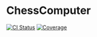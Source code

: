 # ChessComputer

[![CI Status](https://github.com/CrazyPinkAlien/ChessComputer/actions/workflows/ci.yml/badge.svg)](https://github.com/CrazyPinkAlien/ChessComputer/actions)
[![Coverage](https://coveralls.io/repos/github/CrazyPinkAlien/ChessComputer/badge.svg?branch=main)](https://coveralls.io/github/CrazyPinkAlien/ChessComputer)